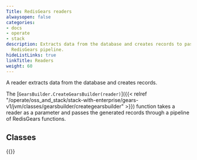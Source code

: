 ```yaml
---
Title: RedisGears readers
alwaysopen: false
categories:
- docs
- operate
- stack
description: Extracts data from the database and creates records to pass through a
  RedisGears pipeline.
hideListLinks: true
linkTitle: Readers
weight: 60
---
```


A reader extracts data from the database and creates records.

The [`GearsBuilder.CreateGearsBuilder(reader)`]({{< relref "/operate/oss_and_stack/stack-with-enterprise/gears-v1/jvm/classes/gearsbuilder/creategearsbuilder" >}}) function takes a reader as a parameter and passes the generated records through a pipeline of RedisGears functions.

## Classes

{{<table-children columnNames="Class,Description" columnSources="LinkTitle,Description" enableLinks="LinkTitle">}}